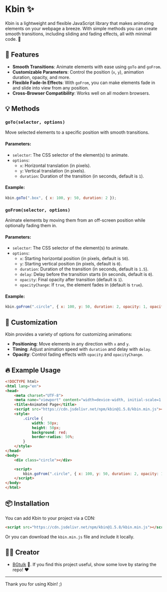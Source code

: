 
# Kbin ✨

Kbin is a lightweight and flexible JavaScript library that makes animating elements on your webpage a breeze. With simple methods you can create smooth transitions, including sliding and fading effects, all with minimal code. 🌟

## 🚀 Features

- **Smooth Transitions**: Animate elements with ease using `goTo` and `goFrom`.
- **Customizable Parameters**: Control the position (`x`, `y`), animation duration, opacity, and more.
- **Flexible Fade-In Effects**: With `goFrom`, you can make elements fade in and slide into view from any position.
- **Cross-Browser Compatibility**: Works well on all modern browsers.

## 💡 Methods

### `goTo(selector, options)`
Move selected elements to a specific position with smooth transitions.

#### Parameters:
- `selector`: The CSS selector of the element(s) to animate.
- `options`:
  - `x`: Horizontal translation (in pixels).
  - `y`: Vertical translation (in pixels).
  - `duration`: Duration of the transition (in seconds, default is `1`).

#### Example:
```javascript
kbin.goTo(".box", { x: 100, y: 50, duration: 2 });
```

### `goFrom(selector, options)`
Animate elements by moving them from an off-screen position while optionally fading them in.

#### Parameters:
- `selector`: The CSS selector of the element(s) to animate.
- `options`:
  - `x`: Starting horizontal position (in pixels, default is `50`).
  - `y`: Starting vertical position (in pixels, default is `0`).
  - `duration`: Duration of the transition (in seconds, default is `1.5`).
  - `delay`: Delay before the transition starts (in seconds, default is `0`).
  - `opacity`: Final opacity after transition (default is `1`).
  - `opacityChange`: If `true`, the element fades in (default is `true`).

#### Example:
```javascript
kbin.goFrom(".circle", { x: 100, y: 50, duration: 2, opacity: 1, opacityChange: true });
```

## 🎨 Customization

Kbin provides a variety of options for customizing animations:

- **Positioning**: Move elements in any direction with `x` and `y`.
- **Timing**: Adjust animation speed with `duration` and delay with `delay`.
- **Opacity**: Control fading effects with `opacity` and `opacityChange`.

## 🔥 Example Usage

```html
<!DOCTYPE html>
<html lang="en">
<head>
    <meta charset="UTF-8">
    <meta name="viewport" content="width=device-width, initial-scale=1.0">
    <title>Animated Page</title>
    <script src="https://cdn.jsdelivr.net/npm/kbin@1.5.8/kbin.min.js"></script>
    <style>
        .circle {
            width: 50px;
            height: 50px;
            background: red;
            border-radius: 50%;
        }
    </style>
</head>
<body>
    <div class="circle"></div>

    <script>
        kbin.goFrom(".circle", { x: 100, y: 50, duration: 2, opacity: 1, opacityChange: true });
    </script>
</body>
</html>
```

## 📦 Installation

You can add Kbin to your project via a CDN:

```html
<script src="https://cdn.jsdelivr.net/npm/kbin@1.5.8/kbin.min.js"></script>
```

Or you can download the `kbin.min.js` file and include it locally.

## 👨‍💻 Creator

- [BGtulk](https://github.com/BGtulk-on) 🚀. If you find this project useful, show some love by staring the repo! ❤️

---

Thank you for using Kbin! ;)
